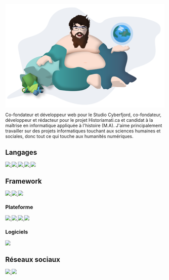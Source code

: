 <img align="center" src="/assets/shudai_anim.svg" />

Co-fondateur et développeur web pour le Studio Cyberfjord, co-fondateur, développeur et rédacteur pour le projet Historiamati.ca et candidat à la maîtrise en informatique appliquée à l'histoire (M.A). J'aime principalement travailler sur des projets informatiques touchant aux sciences humaines et sociales, donc tout ce qui touche aux humanités numériques. 

## Langages
<a href="#" style="cursor: default;">
  <img src="https://img.shields.io/badge/Web-HTML_5-informational?style=flat&logo=html5&logoColor=white&color=E34F26" />
</a>
<a href="#" style="cursor: default;">
  <img src="https://img.shields.io/badge/Web-CSS_3-informational?style=flat&logo=css3&logoColor=white&color=1572B6" />
</a>
<a href="#" style="cursor: default;">
  <img src="https://img.shields.io/badge/Web-Javascript-informational?style=flat&logo=javascript&logoColor=white&color=F7DF1E" />
</a>
<a href="#" style="cursor: default;">
  <img src="https://img.shields.io/badge/Web-PHP-informational?style=flat&logo=php&logoColor=white&color=777BB4" />
</a>
<a href="#" style="cursor: default;">
  <img src="https://img.shields.io/badge/Logiciel-Python-informational?style=flat&logo=python&logoColor=white&color=3776AB" />
</a>

## Framework
<a href="#" style="cursor: default;">
  <img src="https://img.shields.io/badge/Web-Vue.js-informational?style=flat&logo=vuedotjs&logoColor=white&color=4FC08D" />
</a>
<a href="#" style="cursor: default;">
  <img src="https://img.shields.io/badge/Web-Nuxt.js-informational?style=flat&logo=nuxtdotjs&logoColor=white&color=00DC82" />
</a>
<a href="#" style="cursor: default;">
  <img src="https://img.shields.io/badge/Web-Gridsome-informational?style=flat&logo=gridsome&logoColor=white&color=00A672" />
</a>

### Plateforme

<a href="#" style="cursor: default;">
  <img src="https://img.shields.io/badge/Host-Netlify-informational?style=flat&logo=netlify&logoColor=white&color=00C7B7" />
</a>
<a href="#" style="cursor: default;">
  <img src="https://img.shields.io/badge/Host-Vercel-informational?style=flat&logo=vercel&logoColor=white&color=000000" />
</a>
<a href="#" style="cursor: default;">
  <img src="https://img.shields.io/badge/Host-Heroku-informational?style=flat&logo=heroku&logoColor=white&color=430098" />
</a>
<a href="#" style="cursor: default;">
  <img src="https://img.shields.io/badge/Host-Firebase-informational?style=flat&logo=firebase&logoColor=white&color=FFCA28" />
</a>

### Logiciels
<a href="#" style="cursor: default;">
  <img src="https://img.shields.io/badge/SIG-QGIS-informational?style=flat&logo=qgis&logoColor=white&color=589632" />
</a>

## Réseaux sociaux 
<a href="https://twitter.com/JoshuaVachon25" target="_blank" style="cursor: default;">
  <img src="https://img.shields.io/badge/Twitter-@joshuavachon25-informational?style=flat&logo=twitter&logoColor=white&color=1DA1F2" />
</a>
<a href="https://www.linkedin.com/in/joshuavachon25/" target="_blank" style="cursor: default;">
  <img src="https://img.shields.io/badge/LinkedIN-@joshuavachon25-informational?style=flat&logo=linkedin&logoColor=white&color=0A66C2" />
</a>
